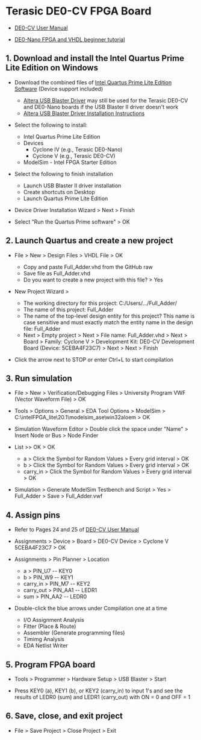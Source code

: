 # Terasic DE0-CV FPGA Board

* [DE0-CV User Manual](https://www.intel.com/content/dam/altera-www/global/en_US/portal/dsn/42/doc-us-dsnbk-42-1504012210-de0-cv-user-manual.pdf)

* [DE0-Nano FPGA and VHDL beginner tutorial](https://compectroner.wordpress.com/2016/07/14/first-blog-postde0-nano-fpga-and-vhdl-beginner-tutorial/)

## 1. Download and install the Intel Quartus Prime Lite Edition on Windows

* Download the combined files of [Intel Quartus Prime Lite Edition Software](https://www.intel.com/content/www/us/en/software/programmable/quartus-prime/download.html) (Device support included)
  * [Altera USB Blaster Driver](http://www.terasic.com.tw/wiki/Altera_USB_Blaster_Driver_Installation_Instructions#Driver) may still be used for the Terasic DE0-CV and DE0-Nano boards if the USB Blaster II driver doesn't work
  * [Altera USB Blaster Driver Installation Instructions](http://www.terasic.com.tw/wiki/Altera_USB_Blaster_Driver_Installation_Instructions)

* Select the following to install:
  * Intel Quartus Prime Lite Edition
  * Devices
    * Cyclone IV (e.g., Terasic DE0-Nano)
    * Cyclone V (e.g., Terasic DE0-CV)
  * ModelSim - Intel FPGA Starter Edition

* Select the following to finish installation

  * Launch USB Blaster II driver installation
  * Create shortcuts on Desktop
  * Launch Quartus Prime Lite Edition

* Device Driver Installation Wizard > Next > Finish

* Select "Run the Quartus Prime software" > OK

## 2. Launch Quartus and create a new project 

* File > New > Design Files > VHDL File > OK
  * Copy and paste Full_Adder.vhd from the GitHub raw
  * Save file as Full_Adder.vhd
  * Do you want to create a new project with this file? > Yes

* New Project Wizard > 
  * The working directory for this project: C:/Users/.../Full_Adder/
  * The name of this project: Full_Adder
  * The name of the top-level design entity for this project? This name is case sensitive and must exactly match the entity name in the design file: Full_Adder
  * Next > Empty project > Next > File name: Full_Adder.vhd > Next > Board > Family: Cyclone V > Development Kit: DE0-CV Development Board (Device: 5CEBA4F23C7) > Next > Next > Finish

* Click the arrow next to STOP or enter Ctrl+L to start compilation

## 3. Run simulation

* File > New > Verification/Debugging Files > University Program VWF (Vector Waveform File) > OK

* Tools > Options > General > EDA Tool Options > ModelSim > C:\intelFPGA_lite\20.1\modelsim_ase\win32aloem > OK

* Simulation Waveform Editor > Double click the space under "Name" > Insert Node or Bus > Node Finder

* List >> OK > OK
  * a > Click the Symbol for Random Values > Every grid interval > OK
  * b > Click the Symbol for Random Values > Every grid interval > OK
  * carry_in > Click the Symbol for Random Values > Every grid interval > OK

* Simulation > Generate ModelSim Testbench and Script > Yes > Full_Adder > Save > Full_Adder.vwf

## 4. Assign pins

* Refer to Pages 24 and 25 of [DE0-CV User Manual](https://www.intel.com/content/dam/altera-www/global/en_US/portal/dsn/42/doc-us-dsnbk-42-1504012210-de0-cv-user-manual.pdf)

* Assignments > Device > Board > DE0-CV Device > Cyclone V 5CEBA4F23C7 > OK

* Assignments > Pin Planner > Location
  * a > PIN_U7 -- KEY0
  * b > PIN_W9 -- KEY1
  * carry_in > PIN_M7 -- KEY2
  * carry_out > PIN_AA1 -- LEDR1  
  * sum > PIN_AA2 -- LEDR0
  
* Double-click the blue arrows under Compilation one at a time
  * I/O Assignment Analysis
  * Fitter (Place & Route)
  * Assembler (Generate programming files)
  * Timimg Analysis
  * EDA Netlist Writer

## 5. Program FPGA board

* Tools > Programmer > Hardware Setup > USB Blaster > Start

* Press KEY0 (a), KEY1 (b), or KEY2 (carry_in) to input 1's and see the results of LEDR0 (sum) and LEDR1 (carry_out) with ON = 0 and OFF = 1

## 6. Save, close, and exit project

* File > Save Project > Close Project > Exit

